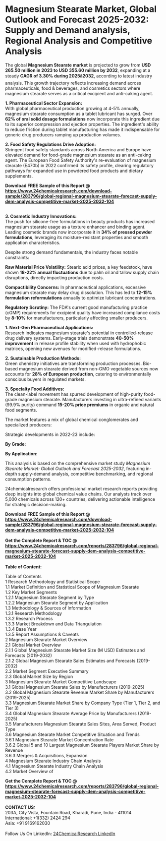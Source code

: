 <h1>Magnesium Stearate Market, Global Outlook and Forecast 2025-2032: Supply and Demand analysis, Regional Analysis and Competitive Analysis</h1><p>The global <strong>Magnesium Stearate market</strong> is projected to grow from <strong>USD 265.50 million in 2023 to USD 355.60 million by 2032</strong>, expanding at a steady <strong>CAGR of 3.30% during 2025â2032</strong>, according to latest industry analysis. This growth trajectory reflects increasing demand across pharmaceuticals, food &amp; beverages, and cosmetics sectors where magnesium stearate serves as a critical excipient and anti-caking agent.</p><p><strong>1. Pharmaceutical Sector Expansion:</strong><br>
With global pharmaceutical production growing at 4-5% annually, magnesium stearate consumption as a tablet lubricant has surged. Over <strong>62% of oral solid dosage formulations</strong> now incorporate this ingredient due to its superior compression and ejection properties. The ingredient's ability to reduce friction during tablet manufacturing has made it indispensable for generic drug producers ramping up production volumes.</p><p><strong>2. Food Safety Regulations Drive Adoption:</strong><br>
Stringent food safety standards across North America and Europe have elevated demand for food-grade magnesium stearate as an anti-caking agent. The European Food Safety Authority's re-evaluation of magnesium stearate (E470b) in 2022 confirmed its safety profile, clearing regulatory pathways for expanded use in powdered food products and dietary supplements.</p><div><b>Download FREE Sample of this Report @ 
            <a href="https://www.24chemicalresearch.com/download-sample/283796/global-regional-magnesium-stearate-forecast-supply-dem-analysis-competitive-market-2025-2032-104">
            https://www.24chemicalresearch.com/download-sample/283796/global-regional-magnesium-stearate-forecast-supply-dem-analysis-competitive-market-2025-2032-104</a></b></div><br><p><strong>3. Cosmetic Industry Innovations:</strong><br>
The push for silicone-free formulations in beauty products has increased magnesium stearate usage as a texture enhancer and binding agent. Leading cosmetic brands now incorporate it in <strong>34% of pressed powder formulations</strong>, leveraging its moisture-resistant properties and smooth application characteristics.</p><p>Despite strong demand fundamentals, the industry faces notable constraints:</p><p><strong>Raw Material Price Volatility:</strong> Stearic acid prices, a key feedstock, have shown <strong>18-22% annual fluctuations</strong> due to palm oil and tallow supply chain disruptions, directly impacting production costs.</p><p><strong>Compactibility Concerns:</strong> In pharmaceutical applications, excessive magnesium stearate may delay drug dissolution. This has led to <strong>12-15% formulation reformulations</strong> annually to optimize lubricant concentrations.</p><p><strong>Regulatory Scrutiny:</strong> The FDA's current good manufacturing practice (cGMP) requirements for excipient quality have increased compliance costs by <strong>8-10%</strong> for manufacturers, particularly affecting smaller producers.</p><p><strong>1. Next-Gen Pharmaceutical Applications:</strong><br>
Research indicates magnesium stearate's potential in controlled-release drug delivery systems. Early-stage trials demonstrate <strong>40-50% improvement</strong> in release profile stability when used with hydrophobic matrices, opening new avenues for modified-release formulations.</p><p><strong>2. Sustainable Production Methods:</strong><br>
Green chemistry initiatives are transforming production processes. Bio-based magnesium stearate derived from non-GMO vegetable sources now accounts for <strong>28% of European production</strong>, catering to environmentally conscious buyers in regulated markets.</p><p><strong>3. Specialty Food Additives:</strong><br>
The clean-label movement has spurred development of high-purity food-grade magnesium stearate. Manufacturers investing in ultra-refined variants (99.9% purity) command <strong>15-20% price premiums</strong> in organic and natural food segments.</p><p>The market features a mix of global chemical conglomerates and specialized producers:</p><p>Strategic developments in 2022-23 include:</p><p><strong>By Grade:</strong></p><p><strong>By Application:</strong></p><p>This analysis is based on the comprehensive market study <em>Magnesium Stearate Market: Global Outlook and Forecast 2025-2032</em>, featuring in-depth supply-demand analysis, competitive benchmarking, and regional consumption patterns.</p><p>24chemicalresearch offers professional market research reports providing deep insights into global chemical value chains. Our analysts track over 5,000 chemicals across 120+ countries, delivering actionable intelligence for strategic decision-making.</p><div><b>Download FREE Sample of this Report @ 
            <a href="https://www.24chemicalresearch.com/download-sample/283796/global-regional-magnesium-stearate-forecast-supply-dem-analysis-competitive-market-2025-2032-104">
            https://www.24chemicalresearch.com/download-sample/283796/global-regional-magnesium-stearate-forecast-supply-dem-analysis-competitive-market-2025-2032-104</a></b></div><br><div><b>Get the Complete Report & TOC @ 
            <a href="https://www.24chemicalresearch.com/reports/283796/global-regional-magnesium-stearate-forecast-supply-dem-analysis-competitive-market-2025-2032-104">
            https://www.24chemicalresearch.com/reports/283796/global-regional-magnesium-stearate-forecast-supply-dem-analysis-competitive-market-2025-2032-104</a></b></div><br>
            <b>Table of Content:</b><p>Table of Contents<br />
1 Research Methodology and Statistical Scope<br />
1.1 Market Definition and Statistical Scope of Magnesium Stearate<br />
1.2 Key Market Segments<br />
1.2.1 Magnesium Stearate Segment by Type<br />
1.2.2 Magnesium Stearate Segment by Application<br />
1.3 Methodology & Sources of Information<br />
1.3.1 Research Methodology<br />
1.3.2 Research Process<br />
1.3.3 Market Breakdown and Data Triangulation<br />
1.3.4 Base Year<br />
1.3.5 Report Assumptions & Caveats<br />
2 Magnesium Stearate Market Overview<br />
2.1 Global Market Overview<br />
2.1.1 Global Magnesium Stearate Market Size (M USD) Estimates and Forecasts (2019-2032)<br />
2.1.2 Global Magnesium Stearate Sales Estimates and Forecasts (2019-2032)<br />
2.2 Market Segment Executive Summary<br />
2.3 Global Market Size by Region<br />
3 Magnesium Stearate Market Competitive Landscape<br />
3.1 Global Magnesium Stearate Sales by Manufacturers (2019-2025)<br />
3.2 Global Magnesium Stearate Revenue Market Share by Manufacturers (2019-2025)<br />
3.3 Magnesium Stearate Market Share by Company Type (Tier 1, Tier 2, and Tier 3)<br />
3.4 Global Magnesium Stearate Average Price by Manufacturers (2019-2025)<br />
3.5 Manufacturers Magnesium Stearate Sales Sites, Area Served, Product Type<br />
3.6 Magnesium Stearate Market Competitive Situation and Trends<br />
3.6.1 Magnesium Stearate Market Concentration Rate<br />
3.6.2 Global 5 and 10 Largest Magnesium Stearate Players Market Share by Revenue<br />
3.6.3 Mergers & Acquisitions, Expansion<br />
4 Magnesium Stearate Industry Chain Analysis<br />
4.1 Magnesium Stearate Industry Chain Analysis<br />
4.2 Market Overview of</p><div><b>Get the Complete Report & TOC @ 
            <a href="https://www.24chemicalresearch.com/reports/283796/global-regional-magnesium-stearate-forecast-supply-dem-analysis-competitive-market-2025-2032-104">
            https://www.24chemicalresearch.com/reports/283796/global-regional-magnesium-stearate-forecast-supply-dem-analysis-competitive-market-2025-2032-104</a></b></div><br><b>CONTACT US:</b><br>
            203A, City Vista, Fountain Road, Kharadi, Pune, India - 411014<br>
            International: +1(332) 2424 294<br>
            Asia: +91 9169162030 <br><br>
            Follow Us On LinkedIn: <a href="https://www.linkedin.com/company/24chemicalresearch/">24ChemicalResearch LinkedIn</a>